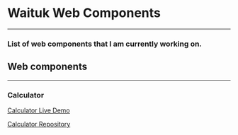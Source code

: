 # Waituk Web Components

---

### List of web components that I am currently working on.

## Web components

---

### Calculator

[Calculator Live Demo](https://waituk.github.io/waituk-web-components/app/calculator/)

[Calculator Repository](https://github.com/waituk/waituk-web-components/tree/master/app/calculator)
